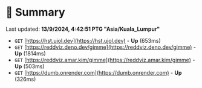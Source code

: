 # 📖 Summary
Last updated: **13/9/2024, 4:42:51 PTG "Asia/Kuala_Lumpur"**

- `GET` [https://hst.ujol.dev](https://hst.ujol.dev) - **Up** (653ms)
- `GET` [https://reddviz.deno.dev/gimme](https://reddviz.deno.dev/gimme) - **Up** (1814ms)
- `GET` [https://reddviz.amar.kim/gimme](https://reddviz.amar.kim/gimme) - **Up** (503ms)
- `GET` [https://dumb.onrender.com](https://dumb.onrender.com) - **Up** (326ms)
